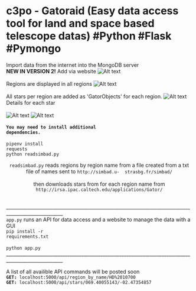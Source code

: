 # c3po - Gatoraid (Easy data access tool for land and space based telescope datas) #Python #Flask #Pymongo

Import data from the internet into the MongoDB server
<br>
<b>NEW IN VERSION 2!</b> Add via website
![Alt text](https://i.imgur.com/Sg8MwGn.png)
 <br></br>
Regions are displayed in all regions
![Alt text](https://i.imgur.com/94oF12j.png) 
<br></br>
All stars per region are added as 'GatorObjects' for each region.
![Alt text](https://i.imgur.com/LFC5v32.png)
Details for each star<br></br>
![Alt text](https://i.imgur.com/8xUA8TT.png)
![Alt text](https://i.imgur.com/1n2GmhY.png)<br><br>
 <b><code>You may need to install additional dependencies.</code><br></br></b>
<code>pipenv install requests</code><br>
<code>python readsimbad.py</code><br>
<p align="center">
 <code>readsimbad.py</code> reads regions by region name from a file created from a txt file of names sent to <code>http://simbad.u-  strasbg.fr/simbad/</code><br></br>
  then downloads stars from for each region name from <code>http://irsa.ipac.caltech.edu/applications/Gator/</code><br></br>
 
  ______________________________________________________________________________________________________<br>
  <code>app.py</code> runs an API for data access and a website to manage the data with a GUI</br>
  <code>pip install -r requirements.txt</code><br></br>
  <code>python app.py</code><br>
  ______________________________________________________________________________________________________<br>
</p>
A list of all availible API commands will be posted soon<br>
<code><b>GET: </b>localhost:5000/api/region_by_name/HD%2010700</code><br>
<code><b>GET: </b>localhost:5000/api/stars/069.40055143/-02.47354857</code>



